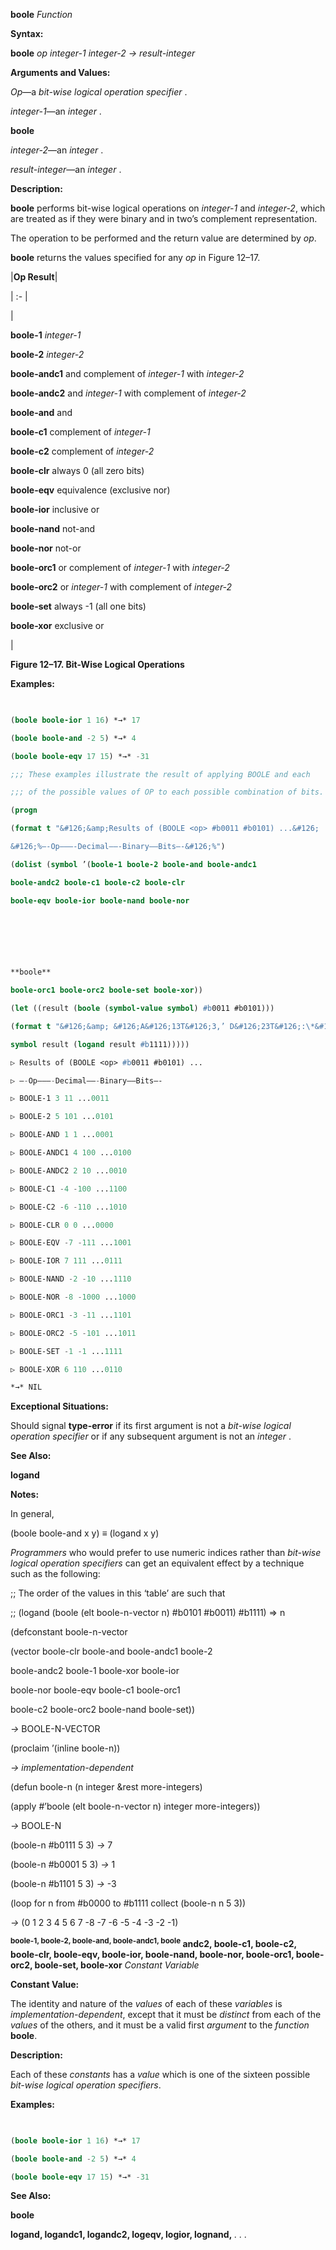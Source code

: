 **boole** *Function* 



**Syntax:** 



**boole** *op integer-1 integer-2 → result-integer* 



**Arguments and Values:** 



*Op*—a *bit-wise logical operation specifier* . 



*integer-1*—an *integer* . 







 



 



**boole** 



*integer-2*—an *integer* . 



*result-integer*—an *integer* . 



**Description:** 



**boole** performs bit-wise logical operations on *integer-1* and *integer-2*, which are treated as if they were binary and in two’s complement representation. 



The operation to be performed and the return value are determined by *op*. 



**boole** returns the values specified for any *op* in Figure 12–17. 



|**Op Result**|

| :- |

|<p>**boole-1** *integer-1* </p><p>**boole-2** *integer-2* </p><p>**boole-andc1** and complement of *integer-1* with *integer-2* </p><p>**boole-andc2** and *integer-1* with complement of *integer-2* </p><p>**boole-and** and </p><p>**boole-c1** complement of *integer-1* </p><p>**boole-c2** complement of *integer-2* </p><p>**boole-clr** always 0 (all zero bits) </p><p>**boole-eqv** equivalence (exclusive nor) </p><p>**boole-ior** inclusive or </p><p>**boole-nand** not-and </p><p>**boole-nor** not-or </p><p>**boole-orc1** or complement of *integer-1* with *integer-2* </p><p>**boole-orc2** or *integer-1* with complement of *integer-2* </p><p>**boole-set** always -1 (all one bits) </p><p>**boole-xor** exclusive or</p>|





**Figure 12–17. Bit-Wise Logical Operations** 



**Examples:**
```lisp
 

(boole boole-ior 1 16) *→* 17 

(boole boole-and -2 5) *→* 4 

(boole boole-eqv 17 15) *→* -31 

;;; These examples illustrate the result of applying BOOLE and each 

;;; of the possible values of OP to each possible combination of bits. 

(progn 

(format t "&#126;&amp;Results of (BOOLE <op> #b0011 #b0101) ...&#126; 

&#126;%–-Op–––-Decimal––-Binary––Bits–-&#126;%") 

(dolist (symbol ’(boole-1 boole-2 boole-and boole-andc1 

boole-andc2 boole-c1 boole-c2 boole-clr 

boole-eqv boole-ior boole-nand boole-nor 



 

 

**boole** 

boole-orc1 boole-orc2 boole-set boole-xor)) 

(let ((result (boole (symbol-value symbol) #b0011 #b0101))) 

(format t "&#126;&amp; &#126;A&#126;13T&#126;3,’ D&#126;23T&#126;:\*&#126;5,’ B&#126;31T ...&#126;4,’0B&#126;%" 

symbol result (logand result #b1111))))) 

▷ Results of (BOOLE <op> #b0011 #b0101) ... 

▷ –-Op–––-Decimal––-Binary––Bits–- 

▷ BOOLE-1 3 11 ...0011 

▷ BOOLE-2 5 101 ...0101 

▷ BOOLE-AND 1 1 ...0001 

▷ BOOLE-ANDC1 4 100 ...0100 

▷ BOOLE-ANDC2 2 10 ...0010 

▷ BOOLE-C1 -4 -100 ...1100 

▷ BOOLE-C2 -6 -110 ...1010 

▷ BOOLE-CLR 0 0 ...0000 

▷ BOOLE-EQV -7 -111 ...1001 

▷ BOOLE-IOR 7 111 ...0111 

▷ BOOLE-NAND -2 -10 ...1110 

▷ BOOLE-NOR -8 -1000 ...1000 

▷ BOOLE-ORC1 -3 -11 ...1101 

▷ BOOLE-ORC2 -5 -101 ...1011 

▷ BOOLE-SET -1 -1 ...1111 

▷ BOOLE-XOR 6 110 ...0110 

*→* NIL 


```
**Exceptional Situations:** 



Should signal **type-error** if its first argument is not a *bit-wise logical operation specifier* or if any subsequent argument is not an *integer* . 



**See Also:** 



**logand** 



**Notes:** 



In general, 



(boole boole-and x y) *≡* (logand x y) 



*Programmers* who would prefer to use numeric indices rather than *bit-wise logical operation specifiers* can get an equivalent effect by a technique such as the following: 



;; The order of the values in this ‘table’ are such that 



;; (logand (boole (elt boole-n-vector n) #b0101 #b0011) #b1111) =&gt; n 



(defconstant boole-n-vector 



(vector boole-clr boole-and boole-andc1 boole-2 



boole-andc2 boole-1 boole-xor boole-ior 



boole-nor boole-eqv boole-c1 boole-orc1 







 



 



boole-c2 boole-orc2 boole-nand boole-set)) 



*→* BOOLE-N-VECTOR 



(proclaim ’(inline boole-n)) 



*→ implementation-dependent* 



(defun boole-n (n integer &amp;rest more-integers) 



(apply #’boole (elt boole-n-vector n) integer more-integers)) 



*→* BOOLE-N 



(boole-n #b0111 5 3) *→* 7 



(boole-n #b0001 5 3) *→* 1 



(boole-n #b1101 5 3) *→* -3 



(loop for n from #b0000 to #b1111 collect (boole-n n 5 3)) 



*→* (0 1 2 3 4 5 6 7 -8 -7 -6 -5 -4 -3 -2 -1) 



<b><sup>boole-1, boole-2, boole-and, boole-andc1, boole</sup> andc2, boole-c1, boole-c2, boole-clr, boole-eqv, boole-ior, boole-nand, boole-nor, boole-orc1, boole-orc2, boole-set, boole-xor</b> <i>Constant Variable</i> 



**Constant Value:** 



The identity and nature of the *values* of each of these *variables* is *implementation-dependent*, except that it must be *distinct* from each of the *values* of the others, and it must be a valid first *argument* to the *function* **boole**. 



**Description:** 



Each of these *constants* has a *value* which is one of the sixteen possible *bit-wise logical operation specifiers*. 



**Examples:**
```lisp
 

(boole boole-ior 1 16) *→* 17 

(boole boole-and -2 5) *→* 4 

(boole boole-eqv 17 15) *→* -31 


```
**See Also:** 



**boole** 







 



 



**logand, logandc1, logandc2, logeqv, logior, lognand,** *. . .* 



